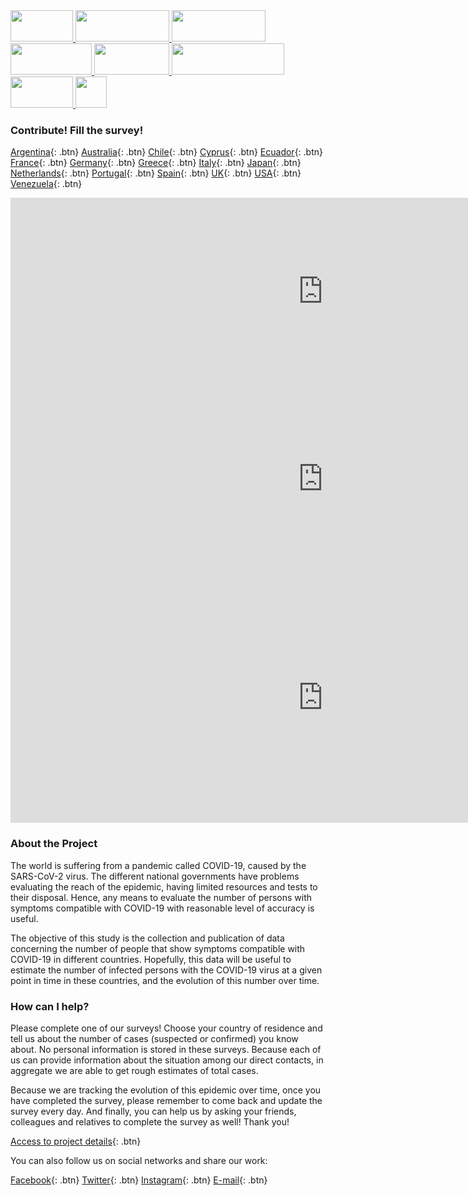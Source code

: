 <a href="https://www.networks.imdea.org/">
                  <img src="https://github.com/GCGImdea/coronasurveys/raw/master/logos/imdea%20net%20ing%20fondo%20blanco.png" 
                  height="50" width="100">
                  </a> 
                  <a href="https://www.ucy.ac.cy/en/">
                  <img src="https://github.com/GCGImdea/coronasurveys/raw/master/logos/University_of_Cyprus_2gr.jpg" 
                  height="50" width="150">
                  </a> 
                  <a href="https://www.algolysis.com/">
                  <img src="https://github.com/GCGImdea/coronasurveys/raw/master/logos/algolysis_corporate-identity_v4.0-Grayscale_LOGO-dark-on-white-text-right.jpg" 
                  height="50" width="150">
                  </a> 
                  <a href="https://viterbischool.usc.edu/">
                  <img src="https://github.com/GCGImdea/coronasurveys/raw/master/logos/Formal_Viterbi_CardOnWhite.jpg" 
                  height="50" width="130">
                  </a> 
                  <a href="https://www.tu-darmstadt.de/index.en.jsp">
                  <img src="https://github.com/GCGImdea/coronasurveys/raw/master/logos/tud_logo.png" 
                  height="50" width="120">
                  </a> 
                  <a href="https://www.ed.ac.uk/informatics">
                  <img src="https://github.com/GCGImdea/coronasurveys/raw/master/logos/InformaticsUni_transparent.gif" 
                  height="50" width="180">
                  </a> 
                  <a href="https://www.uminho.pt/EN">
                  <img src="https://github.com/GCGImdea/coronasurveys/raw/master/logos/UMinho.png" 
                  height="50" width="100">
                  </a> 
                  <a href="https://www.inesctec.pt/en">
                  <img src="https://github.com/GCGImdea/coronasurveys/raw/master/logos/inesctec.png" 
                  height="50" width="50">
                  </a> 

### Contribute! Fill the survey!

[Argentina](https://tinyurl.com/coronasurveysargentina){: .btn}
[Australia](https://tinyurl.com/coronasurveysaustralia){: .btn}
[Chile](https://tinyurl.com/coronasurveyschile){: .btn}
[Cyprus](http://cyprus.coronasurveys.com){: .btn}
[Ecuador](https://tinyurl.com/coronasurveysecuador){: .btn}
[France](https://tinyurl.com/coronasurveysfrance){: .btn}
[Germany](https://tinyurl.com/coronasurveysgermany){: .btn}
[Greece](https://tinyurl.com/coronasurveysgreece){: .btn}
[Italy](https://tinyurl.com/coronasurveysitaly){: .btn}
[Japan](https://tinyurl.com/coronasurveysjapan){: .btn}
[Netherlands](https://tinyurl.com/coronasurveysnetherlands){: .btn}
[Portugal](https://tinyurl.com/coronasurveysportugal){: .btn}
[Spain](http://spain.coronasurveys.com){: .btn}
[UK](https://tinyurl.com/coronasurveysuk){: .btn}
[USA](https://tinyurl.com/coronasurveysusa){: .btn}
[Venezuela](https://tinyurl.com/coronasurveysvenezuela){: .btn}

<iframe src="https://covid19.algolysis.com/grafana/d-solo/G_Aw4CrZk/coronasurveys?tab=advanced&panelId=20&orgId=1&from=1584576000000&to=1586084726626" width="1000" height="300" frameborder="0"></iframe> <iframe src="https://covid19.algolysis.com/grafana/d-solo/G_Aw4CrZk/coronasurveys?tab=advanced&panelId=19&orgId=1&from=1584576000000&to=1586082342423" width="1000" height="300" frameborder="0"></iframe>

<iframe src="https://covid19.algolysis.com/grafana/d-solo/G_Aw4CrZk/coronasurveys?tab=advanced&panelId=21&orgId=1&from=1583494466235&to=1586086466235
" width="1000" height="400" frameborder="0"></iframe>

### About the Project

The world is suffering from a pandemic called COVID-19, caused by the SARS-CoV-2 virus. The different national governments have problems evaluating the reach of the epidemic, having limited resources and tests to their disposal. Hence, any means to evaluate the number of persons with symptoms compatible with COVID-19 with reasonable level of accuracy is useful.

The objective of this study is the collection and publication of data concerning the number of people that show symptoms compatible with COVID-19 in different countries. Hopefully, this data will be useful to estimate the number of infected persons with the COVID-19 virus at a given point in time in these countries, and the evolution of this number over time.

### How can I help?

Please complete one of our surveys! Choose your country of residence and tell us about the number of cases (suspected or confirmed) you know about. No personal information is stored in these surveys. Because each of us can provide information about the situation among our direct contacts, in aggregate we are able to get rough estimates of total cases.

Because we are tracking the evolution of this epidemic over time, once you have completed the survey, please remember to come back and update the survey every day. And finally, you can help us by asking your friends, colleagues and relatives to complete the survey as well! Thank you!

[Access to project details](https://github.com/GCGImdea/coronasurveys){: .btn}

You can also follow us on social networks and share our work:

[Facebook](https://www.facebook.com/groups/209076966867175/){: .btn}
[Twitter](https://twitter.com/coronasurveys){: .btn}
[Instagram](https://www.instagram.com/coronasurveys/){: .btn}
[E-mail](mailto:coronasurveys@gmail.com){: .btn}
